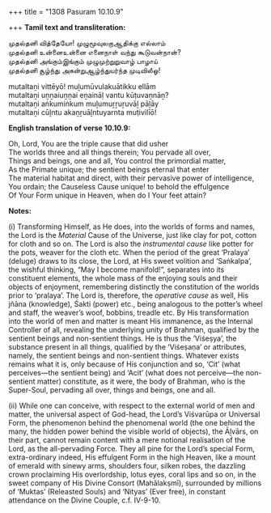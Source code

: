 +++
title = "1308 Pasuram 10.10.9"

+++
**Tamil text and transliteration:**

முதல்தனி வித்தேயோ! முழுமூவுலகுஆதிக்கு எல்லாம்  
முதல்தனி உன்னைஉன்னை எனைநாள் வந்து கூடுவன்நான்?  
முதல்தனி அங்கும்இங்கும் முழுமுற்றுறுவாழ் பாழாய்  
முதல்தனி சூழ்ந்து அகன்றுஆழ்ந்துயர்ந்த முடிவிலீஓ!

mutaltaṉi vittēyō! muḻumūvulakuātikku ellām  
mutaltaṉi uṉṉaiuṉṉai eṉaināḷ vantu kūṭuvaṉnāṉ?  
mutaltaṉi aṅkumiṅkum muḻumuṟṟuṟuvāḻ pāḻāy  
mutaltaṉi cūḻntu akaṉṟuāḻntuyarnta muṭivilīō!

**English translation of verse 10.10.9:**

Oh, Lord, You are the triple cause that did usher  
The worlds three and all things therein; You pervade all over,  
Things and beings, one and all, You control the primordial matter,  
As the Primate unique; the sentient beings eternal that enter  
The material habitat and direct, with their pervasive power of intelligence,  
You ordain; the Causeless Cause unique! to behold the effulgence  
Of Your Form unique in Heaven, when do I Your feet attain?

**Notes:**

\(i\) Transforming Himself, as He does, into the worlds of forms and names, the Lord is the *Material* Cause of the Universe, just like clay for pot, cotton for cloth and so on. The Lord is also the *instrumental cause* like potter for the pots, weaver for the cloth etc. When the period of the great ‘Pralaya’ (deluge) draws to its close, the Lord, at His sweet volition and ‘Saṅkalpa’, the wishful thinking, “May I become manifold!”, separates into its constituent elements, the whole mass of the enjoying souls and their objects of enjoyment, remembering distinctly the constitution of the worlds prior to ‘praḷaya’. The Lord is, therefore, the *operative cause* as well, His jñāna (knowledge), Śakti (power) etc., being analogous to the potter’s wheel and staff, the weaver’s woof, bobbins, treadle etc. By His transformation into the world of men and matter is meant His immanence, as the Internal Controller of all, revealing the underlying unity of Brahman, qualified by the sentient beings and non-sentient things. He is thus the ‘Viśeṣya’, the substance present in all things, qualified by the ‘Viśeṣaṇa’ or attributes, namely, the sentient beings and non-sentient things. Whatever exists remains what it is, only because of His conjunction and so, ‘Cit’ (what perceives—the sentient being) and ‘Acit’ (what does not perceive—the non-sentient matter) constitute, as it were, the body of Brahman, who is the Super-Soul, pervading all over, things and beings, one and all.

\(ii\) While one can conceive, with respect to the external world of men and matter, the universal aspect of God-head, the Lord’s Viśvarūpa or Universal Form, the phenomenon behind the phenomenal world (the one behind the many, the hidden power behind the visible world of objects), the Āḻvārs, on their part, cannot remain content with a mere notional realisation of the Lord, as the all-pervading Force. They all pine for the Lord’s special Form, extra-ordinary indeed, His effulgent Form in the high Heaven, like a mount of emerald with sinewy arms, shoulders four, silken robes, the dazzling crown proclaiming His overlordship, lotus eyes, coral lips and so on, in the sweet company of His Divine Consort (Mahālakṣmī), surrounded by millions of ‘Muktas’ (Releasted Souls) and ‘Nityas’ (Ever free), in constant attendance on the Divine Couple, c.f. IV-9-10.


